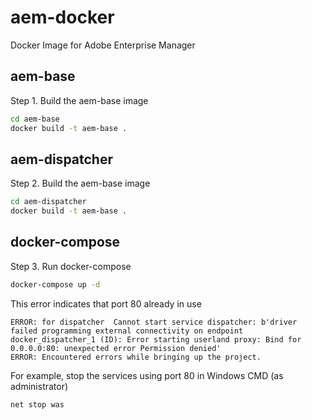# aem-docker
Docker Image for Adobe Enterprise Manager

## aem-base
Step 1. Build the aem-base image

```bash
cd aem-base
docker build -t aem-base .
```

## aem-dispatcher
Step 2. Build the aem-base image

```bash
cd aem-dispatcher
docker build -t aem-base .
```

## docker-compose
Step 3. Run docker-compose
```bash
docker-compose up -d
```

This error indicates that port 80 already in use
```
ERROR: for dispatcher  Cannot start service dispatcher: b'driver failed programming external connectivity on endpoint docker_dispatcher_1 (ID): Error starting userland proxy: Bind for 0.0.0.0:80: unexpected error Permission denied'
ERROR: Encountered errors while bringing up the project.
```
For example, stop the services using port 80 in Windows
CMD (as administrator)
```
net stop was
```